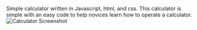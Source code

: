 Simple calculator written in Javascript, html, and css.
This calculator is simple with an easy code to help novices learn how to operate a calculator.
![Calculator Screenshot](https://github.com/tsiatsis-theodoros/calculator/calculator-screenshot.jpg)
